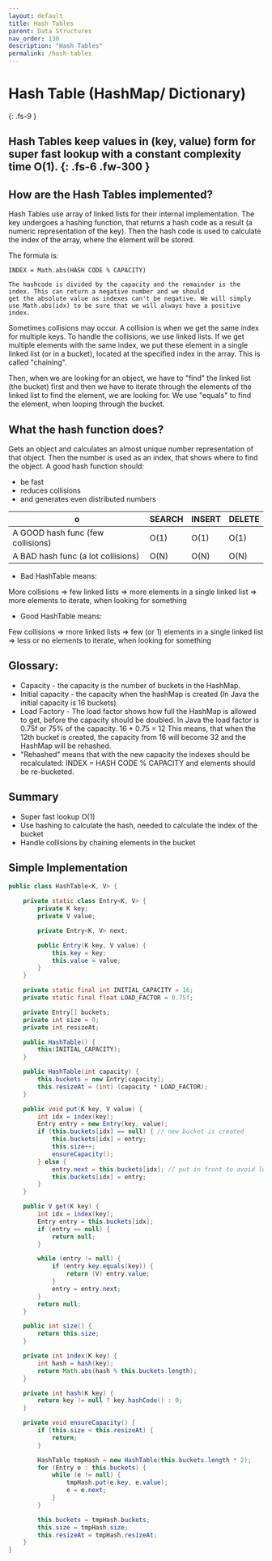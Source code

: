 ```yaml
---
layout: default
title: Hash Tables
parent: Data Structures
nav_order: 130
description: "Hash Tables"
permalink: /hash-tables
---
```

# Hash Table (HashMap/ Dictionary)
{: .fs-9 }
 
Hash Tables keep values in (key, value) form for super fast lookup with a constant complexity time O(1).
{: .fs-6 .fw-300 }
---
## How are the Hash Tables implemented?
Hash Tables use array of linked lists for their internal implementation.
The key undergoes a hashing function, that returns a hash code as a result (a numeric representation of the key).
Then the hash code is used to calculate the index of the array, where the element will be stored. 

The formula is:
```
INDEX = Math.abs(HASH CODE % CAPACITY)

The hashcode is divided by the capacity and the remainder is the index. This can return a negative number and we should 
get the absolute value as indexes can't be negative. We will simply use Math.abs(idx) to be sure that we will always have a positive index.
```

Sometimes collisions may occur. A collision is when we get the same index for multiple keys.
To handle the collisions, we use linked lists. If we get multiple elements with the same index, 
we put these element in a single linked list (or in a bucket), located at the specified index in the array. 
This is called "chaining".

Then, when we are looking for an object, we have to "find" the linked list (the bucket) first and then 
we have to iterate through the elements of the linked list to find the element, we are looking for. 
We use "equals" to find the element, when looping through the bucket.

## What the hash function does?
Gets an object and calculates an almost unique number representation of that object. Then the number is used
as an index, that shows where to find the object.
A good hash function should:
* be fast
* reduces collisions
* and generates even distributed numbers

o| SEARCH|INSERT|DELETE
---|---|---|---
A GOOD hash func (few collisions)|O(1)|O(1)|O(1)
A BAD hash func (a lot collisions)|O(N)|O(N)|O(N)

* Bad HashTable means:

More collisions => few linked lists => more elements in a single linked list => more elements to iterate, when looking for something

* Good HashTable means:

Few collisions => more linked lists => few (or 1) elements in a single linked list => less or no elements to iterate, when looking for something

## Glossary:
* Capacity - the capacity is the number of buckets in the HashMap.
* Initial capacity - the capacity when the hashMap is created (In Java the initial capacity is 16 buckets)
* Load Factory - The load factor shows how full the HashMap is allowed to get, before the capacity should be doubled. 
In Java the load factor is 0.75f or 75% of the capacity. 16 * 0.75 = 12 This means, that when the 12th bucket is created,
the capacity from 16 will become 32 and the HashMap will be rehashed.
* "Rehashed" means that with the new capacity the indexes should be recalculated: INDEX = HASH CODE % CAPACITY and elements should be re-bucketed.

## Summary
* Super fast lookup O(1)
* Use hashing to calculate the hash, needed to calculate the index of the bucket
* Handle collisions by chaining elements in the bucket

## Simple Implementation
```java
public class HashTable<K, V> {

    private static class Entry<K, V> {
        private K key;
        private V value;

        private Entry<K, V> next;

        public Entry(K key, V value) {
            this.key = key;
            this.value = value;
        }
    }

    private static final int INITIAL_CAPACITY = 16;
    private static final float LOAD_FACTOR = 0.75f;

    private Entry[] buckets;
    private int size = 0;
    private int resizeAt;

    public HashTable() {
        this(INITIAL_CAPACITY);
    }

    public HashTable(int capacity) {
        this.buckets = new Entry[capacity];
        this.resizeAt = (int) (capacity * LOAD_FACTOR);
    }

    public void put(K key, V value) {
        int idx = index(key);
        Entry entry = new Entry(key, value);
        if (this.buckets[idx] == null) { // new bucket is created
            this.buckets[idx] = entry;
            this.size++;
            ensureCapacity();
        } else {
            entry.next = this.buckets[idx]; // put in front to avoid loop
            this.buckets[idx] = entry;
        }
    }

    public V get(K key) {
        int idx = index(key);
        Entry entry = this.buckets[idx];
        if (entry == null) {
            return null;
        }

        while (entry != null) {
            if (entry.key.equals(key)) {
                return (V) entry.value;
            }
            entry = entry.next;
        }
        return null;
    }

    public int size() {
        return this.size;
    }

    private int index(K key) {
        int hash = hash(key);
        return Math.abs(hash % this.buckets.length);
    }

    private int hash(K key) {
        return key != null ? key.hashCode() : 0;
    }

    private void ensureCapacity() {
        if (this.size < this.resizeAt) {
            return;
        }

        HashTable tmpHash = new HashTable(this.buckets.length * 2);
        for (Entry e : this.buckets) {
            while (e != null) {
                tmpHash.put(e.key, e.value);
                e = e.next;
            }
        }

        this.buckets = tmpHash.buckets;
        this.size = tmpHash.size;
        this.resizeAt = tmpHash.resizeAt;
    }
}

```

